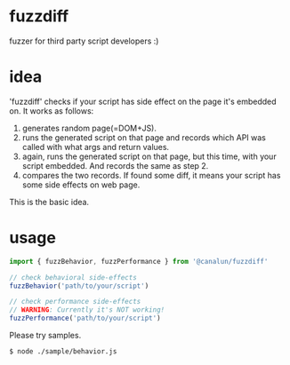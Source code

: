 # fuzzdiff 
fuzzer for third party script developers :)

# idea

'fuzzdiff' checks if your script has side effect on the page it's embedded on.
It works as follows:

1. generates random page(=DOM+JS).
2. runs the generated script on that page and records which API was called with what args and return values.
3. again, runs the generated script on that page, but this time, with your script embedded. And records the same as step 2.
4. compares the two records. If found some diff, it means your script has some side effects on web page.

This is the basic idea.

# usage

```js
import { fuzzBehavior, fuzzPerformance } from '@canalun/fuzzdiff'

// check behavioral side-effects
fuzzBehavior('path/to/your/script')

// check performance side-effects
// WARNING: Currently it's NOT working!
fuzzPerformance('path/to/your/script')
```

Please try samples.
```bash
$ node ./sample/behavior.js
```
